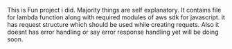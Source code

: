 This is Fun project i did. Majority things are self explanatory. It contains file for lambda function along with required modules of aws sdk for javascript.
it has request structure which should be used while creating requets.
Also it doesnt has error handling or say error response handling yet will be doing soon.